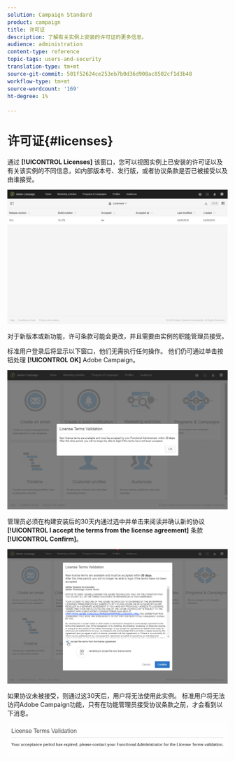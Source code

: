 ```yaml
---
solution: Campaign Standard
product: campaign
title: 许可证
description: 了解有关实例上安装的许可证的更多信息。
audience: administration
content-type: reference
topic-tags: users-and-security
translation-type: tm+mt
source-git-commit: 501f52624ce253eb7b0d36d908ac8502cf1d3b48
workflow-type: tm+mt
source-wordcount: '169'
ht-degree: 1%

---
```



# 许可证{#licenses}

通过 **[!UICONTROL Licenses]** 该窗口，您可以视图实例上已安装的许可证以及有关该实例的不同信息，如内部版本号、发行版，或者协议条款是否已被接受以及由谁接受。

![](assets/license_1.png)

对于新版本或新功能，许可条款可能会更改，并且需要由实例的职能管理员接受。

标准用户登录后将显示以下窗口，他们无需执行任何操作。 他们仍可通过单击按钮处理 **[!UICONTROL OK]** Adobe Campaign。

![](assets/license_2.png)

管理员必须在构建安装后的30天内通过选中并单击来阅读并确认新的协议 **[!UICONTROL I accept the terms from the license agreement]** 条款 **[!UICONTROL Confirm]**。

![](assets/license_3.png)

如果协议未被接受，则通过这30天后，用户将无法使用此实例。 标准用户将无法访问Adobe Campaign功能，只有在功能管理员接受协议条款之前，才会看到以下消息。

![](assets/license_4.png)

